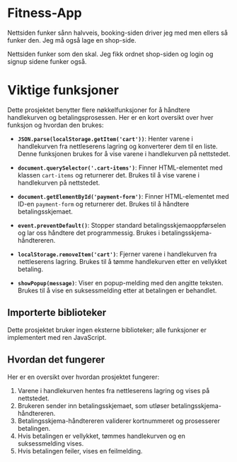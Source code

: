 # Fitness-App

Nettsiden funker sånn halvveis, booking-siden driver jeg med men ellers så funker den. Jeg må også lage en shop-side.

Nettsiden funker som den skal. Jeg fikk ordnet shop-siden og login og signup sidene funker også.

# Viktige funksjoner

Dette prosjektet benytter flere nøkkelfunksjoner for å håndtere handlekurven og betalingsprosessen. Her er en kort oversikt over hver funksjon og hvordan den brukes:

- **`JSON.parse(localStorage.getItem('cart'))`**: Henter varene i handlekurven fra nettleserens lagring og konverterer dem til en liste. Denne funksjonen brukes for å vise varene i handlekurven på nettstedet.

- **`document.querySelector('.cart-items')`**: Finner HTML-elementet med klassen `cart-items` og returnerer det. Brukes til å vise varene i handlekurven på nettstedet.

- **`document.getElementById('payment-form')`**: Finner HTML-elementet med ID-en `payment-form` og returnerer det. Brukes til å håndtere betalingsskjemaet.

- **`event.preventDefault()`**: Stopper standard betalingsskjemaoppførselen og lar oss håndtere det programmessig. Brukes i betalingsskjema-håndtereren.

- **`localStorage.removeItem('cart')`**: Fjerner varene i handlekurven fra nettleserens lagring. Brukes til å tømme handlekurven etter en vellykket betaling.

- **`showPopup(message)`**: Viser en popup-melding med den angitte teksten. Brukes til å vise en suksessmelding etter at betalingen er behandlet.

## Importerte biblioteker

Dette prosjektet bruker ingen eksterne biblioteker; alle funksjoner er implementert med ren JavaScript.

## Hvordan det fungerer

Her er en oversikt over hvordan prosjektet fungerer:

1. Varene i handlekurven hentes fra nettleserens lagring og vises på nettstedet.
2. Brukeren sender inn betalingsskjemaet, som utløser betalingsskjema-håndtereren.
3. Betalingsskjema-håndtereren validerer kortnummeret og prosesserer betalingen.
4. Hvis betalingen er vellykket, tømmes handlekurven og en suksessmelding vises.
5. Hvis betalingen feiler, vises en feilmelding.
